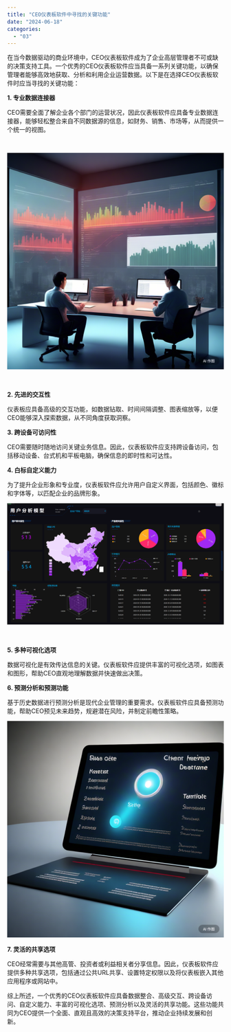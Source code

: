 ```yaml
---
title: "CEO仪表板软件中寻找的关键功能"
date: "2024-06-18"
categories: 
  - "03"
---
```


在当今数据驱动的商业环境中，CEO仪表板软件成为了企业高层管理者不可或缺的决策支持工具。一个优秀的CEO仪表板软件应当具备一系列关键功能，以确保管理者能够高效地获取、分析和利用企业运营数据。以下是在选择CEO仪表板软件时应当寻找的关键功能：

**1\. 专业数据连接器**

CEO需要全面了解企业各个部门的运营状况，因此仪表板软件应具备专业数据连接器，能够轻松整合来自不同数据源的信息，如财务、销售、市场等，从而提供一个统一的视图。

 

![](images/1715043619-d4a6a2937eee408c865f2f730e6661a6_141584271.png)

 

**2\. 先进的交互性**

仪表板应具备高级的交互功能，如数据钻取、时间间隔调整、图表缩放等，以便CEO能够深入探索数据，从不同角度获取洞察。

**3\. 跨设备可访问性**

CEO需要随时随地访问关键业务信息。因此，仪表板软件应支持跨设备访问，包括移动设备、台式机和平板电脑，确保信息的即时性和可达性。

**4\. 白标自定义能力**

为了提升企业形象和专业度，仪表板软件应允许用户自定义界面，包括颜色、徽标和字体等，以匹配企业的品牌形象。

![](images/1694135817-%E7%94%A8%E6%88%B7%E5%88%86%E6%9E%90%E6%A8%A1%E5%9E%8B.png)

 

**5\. 多种可视化选项**

数据可视化是有效传达信息的关键。仪表板软件应提供丰富的可视化选项，如图表和图形，帮助CEO直观地理解数据并快速做出决策。

**6\. 预测分析和预测功能**

基于历史数据进行预测分析是现代企业管理的重要需求。仪表板软件应具备预测功能，帮助CEO预见未来趋势，规避潜在风险，并制定前瞻性策略。

![](images/1718673892-ddd701e8968e4ffdb07f1fa0918c3d80_151059788.png)

**7\. 灵活的共享选项**

CEO经常需要与其他高管、投资者或利益相关者分享信息。因此，仪表板软件应提供多种共享选项，包括通过公共URL共享、设置特定权限以及将仪表板嵌入其他应用程序或网站中。

综上所述，一个优秀的CEO仪表板软件应具备数据整合、高级交互、跨设备访问、自定义能力、丰富的可视化选项、预测分析以及灵活的共享功能。这些功能共同为CEO提供一个全面、直观且高效的决策支持平台，推动企业持续发展和创新。
